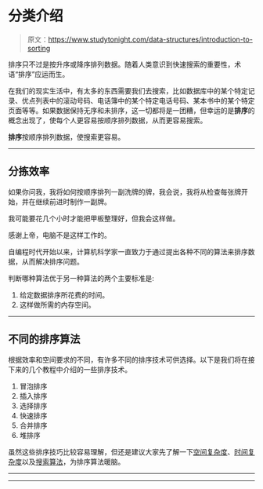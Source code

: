 # 分类介绍

> 原文：<https://www.studytonight.com/data-structures/introduction-to-sorting>

排序只不过是按升序或降序排列数据。随着人类意识到快速搜索的重要性，术语“排序”应运而生。

在我们的现实生活中，有太多的东西需要我们去搜索，比如数据库中的某个特定记录、优点列表中的滚动号码、电话簿中的某个特定电话号码、某本书中的某个特定页面等等。如果数据保持无序和未排序，这一切都将是一团糟，但幸运的是**排序**的概念出现了，使每个人更容易按顺序排列数据，从而更容易搜索。

**排序**按顺序排列数据，使搜索更容易。

* * *

## 分拣效率

如果你问我，我将如何按顺序排列一副洗牌的牌，我会说，我将从检查每张牌开始，并在继续前进时制作一副牌。

我可能要花几个小时才能把甲板整理好，但我会这样做。

感谢上帝，电脑不是这样工作的。

自编程时代开始以来，计算机科学家一直致力于通过提出各种不同的算法来排序数据，从而解决排序问题。

判断哪种算法优于另一种算法的两个主要标准是:

1.  给定数据排序所花费的时间。
2.  这样做所需的内存空间。

* * *

## 不同的排序算法

根据效率和空间要求的不同，有许多不同的排序技术可供选择。以下是我们将在接下来的几个教程中介绍的一些排序技术。

1.  冒泡排序
2.  插入排序
3.  选择排序
4.  快速排序
5.  合并排序
6.  堆排序

虽然这些排序技巧比较容易理解，但还是建议大家先了解一下[空间复杂度](space-complexity-of-algorithms)、[时间复杂度](time-complexity-of-algorithms)以及[搜索算法](search-algorithms)，为排序算法暖脑。

* * *

* * *